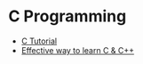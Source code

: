 # C Programming 
* [C Tutorial](http://www.learnvern.com/course/c-tutorials/)
* [Effective way to learn C & C++](https://www.toptal.com/c/the-ultimate-list-of-resources-to-learn-c-and-c-plus-plus)

